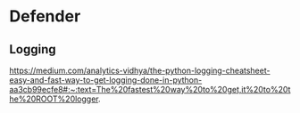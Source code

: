 # Defender

## Logging
https://medium.com/analytics-vidhya/the-python-logging-cheatsheet-easy-and-fast-way-to-get-logging-done-in-python-aa3cb99ecfe8#:~:text=The%20fastest%20way%20to%20get,it%20to%20the%20ROOT%20logger.
